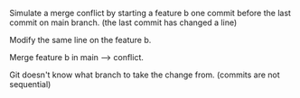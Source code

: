 Simulate a merge conflict by starting a feature b one commit before the last commit on main branch. (the last commit has changed a line)

Modify the same line on the feature b.

Merge feature b in main --> conflict.

Git doesn't know what branch to take the change from. (commits are not sequential)
